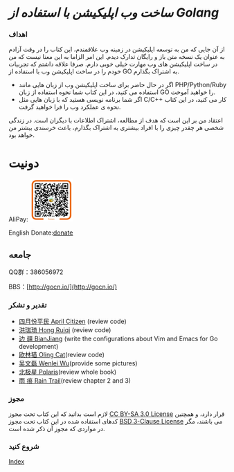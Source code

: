***ساخت وب اپلیکیشن با استفاده از Golang***
======================================

### اهداف

از آن جایی که من به توسعه اپلیکیشن در زمینه وب علاقمندم، این کتاب را در وقت آزادم به عنوان یک نسخه متن باز و رایگان تدارک دیدم. این امر الزاما به این معنا نیست که من در ساخت اپلیکیشن های وب مهارت خیلی خوبی دارم. صرفا علاقه داشتم که تجربیات خودم را در ساخت اپلیکیشن وب با استفاده از GO به اشتراک بگذارم.

- اگر در حال حاضر برای ساخت اپلیکیشن وب از زبان هایی مانند PHP/Python/Ruby استفاده می کنید، در این کتاب شما نحوه استفاده از زبان GO را خواهید آموخت.
- اگر شما برنامه نویسی هستید که با زبان هایی مثل C/C++ کار می کنید، در این کتاب نحوه ی عملکرد وب را فرا خواهید گرفت.

اعتقاد من بر این است که هدف از مطالعه، اشتراک اطلاعات با دیگران است. در زندگی شخصی هر چقدر چیزی را با افراد بیشتری به اشتراک بگذارم، باعث خرسندی بیشتر من خواهد بود.

# دونیت

AliPay: <img src="../zh/images/alipay.png" alt="alipay" width="100" height="100">

English Donate:[donate](http://beego.me/donate)

## جامعه
QQ群：386056972

BBS：[http://gocn.io/](http://gocn.io/)

### تقدیر و تشکر

 - [四月份平民 April Citizen](https://plus.google.com/110445767383269817959) (review code)
 - [洪瑞琦 Hong Ruiqi](https://github.com/hongruiqi) (review code)
 - [边  疆 BianJiang](https://github.com/border) (write the configurations about Vim and Emacs for Go development)
 - [欧林猫 Oling Cat](https://github.com/OlingCat)(review code)
 - [吴文磊 Wenlei Wu](mailto:spadesacn@gmail.com)(provide some pictures)
 - [北极星 Polaris](https://github.com/polaris1119)(review whole book)
 - [雨  痕 Rain Trail](https://github.com/qyuhen)(review chapter 2 and 3)

### مجوز

لازم است بدانید که این کتاب تحت مجوز [CC BY-SA 3.0 License](http://creativecommons.org/licenses/by-sa/3.0/) قرار دارد،
و همچنین کدهای استفاده شده در این کتاب تحت مجوز [BSD 3-Clause License](<https://github.com/astaxie/build-web-application-with-golang/blob/master/LICENSE.md>) می باشند، مگر در مواردی که مجوز آن ذکر شده است.

### شروع کنید

[Index](./fa/preface.md)
